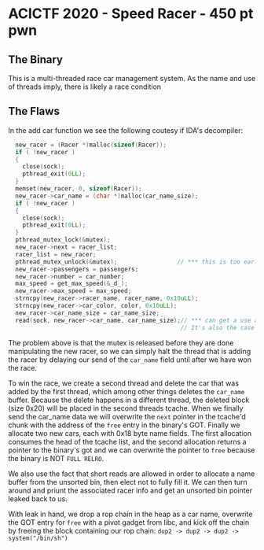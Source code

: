 # ACICTF 2020 - Speed Racer - 450 pt pwn

## The Binary

This is a multi-threaded race car management system. As the name and use of threads imply, there is likely a race condition

## The Flaws

In the add car function we see the following coutesy if IDA's decompiler:

```c
  new_racer = (Racer *)malloc(sizeof(Racer));
  if ( !new_racer )
  {
    close(sock);
    pthread_exit(0LL);
  }
  memset(new_racer, 0, sizeof(Racer));
  new_racer->car_name = (char *)malloc(car_name_size);
  if ( !new_racer )
  {
    close(sock);
    pthread_exit(0LL);
  }
  pthread_mutex_lock(&mutex);
  new_racer->next = racer_list;
  racer_list = new_racer;
  pthread_mutex_unlock(&mutex);                 // *** this is too early to unlock
  new_racer->passengers = passengers;
  new_racer->number = car_number;
  max_speed = get_max_speed(&_d_);
  new_racer->max_speed = max_speed;
  strncpy(new_racer->racer_name, racer_name, 0x10uLL);
  strncpy(new_racer->car_color, color, 0x10uLL);
  new_racer->car_name_size = car_name_size;
  read(sock, new_racer->car_name, car_name_size);// *** can get a use after free here by deleting this car in another thread
                                                 // It's also the case that we need not send `car_name_size` bytes
```

The problem above is that the mutex is released before they are done manipulating the new racer, so we can simply halt the thread that is adding the racer by delaying our send of the `car_name` field until after we have won the race.

To win the race, we create a second thread and delete the car that was added by the first thread, which among other things deletes the `car_name` buffer. Because the delete happens in a different thread, the deleted block (size 0x20) will be placed in the second threads tcache. When we finally send the car_name data we will overwrite the `next` pointer in the tcache'd chunk with the address of the `free` entry in the binary's GOT. Finally we allocate two new cars, each with 0x18 byte name fields. The first allocation consumes the head of the tcache list, and the second allocation returns a pointer to the binary's got and we can overwrite the pointer to `free` because the binary is NOT `FULL RELRO`.

We also use the fact that short reads are allowed in order to allocate a name buffer from the unsorted bin, then elect not to fully fill it. We can then turn around and priunt the associated racer info and get an unsorted bin pointer leaked back to us.

With leak in hand, we drop a rop chain in the heap as a car name, overwrite the GOT entry for `free` with a pivot gadget from libc, and kick off the chain by freeing the block containing our rop chain: `dup2 -> dup2 -> dup2 -> system("/bin/sh")`
